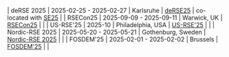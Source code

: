 | deRSE 2025 | 2025-02-25 - 2025-02-27 | Karlsruhe | [deRSE25](https://events.hifis.net/event/1741/) | co-located with [SE25](https://se2025.sdq.kastel.kit.edu/co-located-conferences/) |
| RSECon25 | 2025-09-09 - 2025-09-11 | Warwick, UK | [RSECon25](https://rsecon25.society-rse.org/) | |
| US-RSE'25 | 2025-10 | Philadelphia, USA | [US-RSE'25](https://us-rse.org/usrse25/) | |
| Nordic-RSE 2025 | 2025-05-20 - 2025-05-21 | Gothenburg, Sweden | [Nordic-RSE 2025](https://nordic-rse.org/nrse2025/) | |
| FOSDEM'25 | 2025-02-01 - 2025-02-02 | Brussels | [FOSDEM'25](https://fosdem.org/2025/) | |
